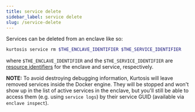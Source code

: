 ```yaml
---
title: service delete
sidebar_label: service delete
slug: /service-delete
---
```


Services can be deleted from an enclave like so:

```bash
kurtosis service rm $THE_ENCLAVE_IDENTIFIER $THE_SERVICE_IDENTIFIER
```

where `$THE_ENCLAVE_IDENTIFIER` and the `$THE_SERVICE_IDENTIFIER` are [resource identifiers](../reference/resource-identifier.md) for the enclave and service, respectively. 

**NOTE:** To avoid destroying debugging information, Kurtosis will leave removed services inside the Docker engine. They will be stopped and won't show up in the list of active services in the enclave, but you'll still be able to access them (e.g. using `service logs`) by their service GUID (available via `enclave inspect`).